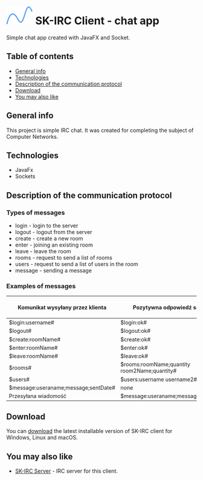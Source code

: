 # ![SK IRC logo](./src/main/resources/images/logo.png) SK-IRC Client - chat app

Simple chat app created with JavaFX and Socket.

## Table of contents

-   [General info](#general-info)
-   [Technologies](#technologies)
-   [Description of the communication protocol](#description-of-the-communication-protocol)
-   [Download](#download)
-   [You may also like](#you-may-also-like)

## General info

This project is simple IRC chat. It was created for completing the subject of Computer Networks.

## Technologies

-   JavaFx
-   Sockets

## Description of the communication protocol

### Types of messages

-   login - login to the server
-   logout - logout from the server
-   create - create a new room
-   enter - joining an existing room
-   leave - leave the room
-   rooms - request to send a list of rooms
-   users - request to send a list of users in the room
-   message - sending a message

### Examples of messages

| Komunikat wysyłany przez klienta      | Pozytywna odpowiedź serwera                   | Negatywna odpowiedź serwera |
| ------------------------------------- | --------------------------------------------- | --------------------------- |
| \$login:username#                     | \$login:ok#                                   | \$login:notOk#              |
| \$logout#                             | \$logout:ok#                                  | \$logout:notOk#             |
| \$create:roomName#                    | \$create:ok#                                  | \$create:notOk#             |
| \$enter:roomName#                     | \$enter:ok#                                   | \$enter:notOk#              |
| \$leave:roomName#                     | \$leave:ok#                                   | \$leave:notOk#              |
| \$rooms#                              | \$rooms:roomName;quantity room2Name;quantity# | none                        |
| \$users#                              | \$users:username username2#                   | none                        |
| \$message:useraname;message;sentDate# | none                                          | none                        |
| Przesyłana wiadomość                  | \$message:useraname;message;sentDate#         | none                        |

## Download

You can [download](https://github.com/ioioiolab2018/SK-Java/releases) the latest installable version of SK-IRC client for Windows, Linux and macOS.

## You may also like

-   [SK-IRC Server](https://github.com/ioioiolab2018/SK-C) - IRC server for this client.
